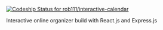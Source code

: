 [ ![Codeship Status for rob111/interactive-calendar](https://app.codeship.com/projects/06dc11d0-caa8-0136-81ea-26b78825a9b6/status?branch=master)](https://app.codeship.com/projects/315240)

Interactive online organizer build with React.js and Express.js
